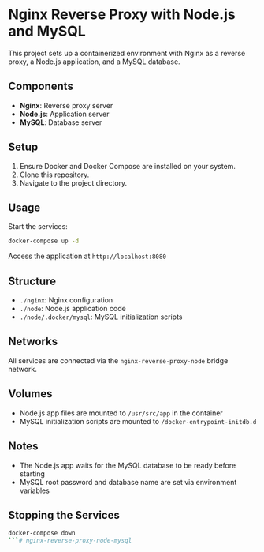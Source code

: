 # Nginx Reverse Proxy with Node.js and MySQL

This project sets up a containerized environment with Nginx as a reverse proxy, a Node.js application, and a MySQL database.

## Components

- **Nginx**: Reverse proxy server
- **Node.js**: Application server
- **MySQL**: Database server

## Setup

1. Ensure Docker and Docker Compose are installed on your system.
2. Clone this repository.
3. Navigate to the project directory.

## Usage

Start the services:

```bash
docker-compose up -d 
```

Access the application at `http://localhost:8080`

## Structure

- `./nginx`: Nginx configuration
- `./node`: Node.js application code
- `./node/.docker/mysql`: MySQL initialization scripts

## Networks

All services are connected via the `nginx-reverse-proxy-node` bridge network.

## Volumes

- Node.js app files are mounted to `/usr/src/app` in the container
- MySQL initialization scripts are mounted to `/docker-entrypoint-initdb.d`

## Notes

- The Node.js app waits for the MySQL database to be ready before starting
- MySQL root password and database name are set via environment variables

## Stopping the Services


```bash
docker-compose down
```# nginx-reverse-proxy-node-mysql

